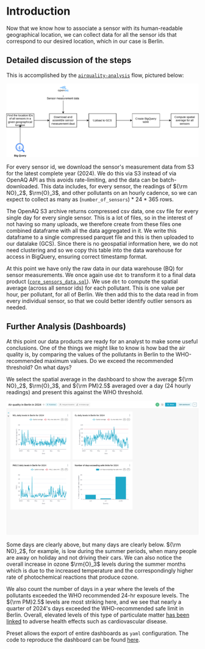 # Introduction
Now that we know how to associate a sensor with its human-readable geographical location, we can collect data for all the sensor ids that correspond to our desired location, which in our case is Berlin.

## Detailed discussion of the steps
This is accomplished by the [`airquality-analysis`](https://github.com/SergeiOssokine/airquality_capstone/blob/main/flows/dbt_location_analysis.py) flow, pictured below:

![](./images/second_deployment.svg)

For every sensor id, we download the sensor's measurement data from S3 for the latest complete year (2024). We do this via S3 instead of via OpenAQ API as this avoids rate-limiting, and the data can be batch-downloaded. This data includes, for every sensor, the readings of ${\rm NO}_2$, $\rm{O}_3$, and other pollutants on an hourly cadence, so we can expect to collect as many as (`number_of_sensors`) * 24 * 365 rows.

The OpenAQ S3 archive returns compressed csv data, one csv file for every single day for every single sensor. This is a lot of files, so in the interest of not having so many uploads, we therefore create from these files one combined dataframe with all the data aggregated in it. We write this dataframe to a single compressed parquet file and this is then uploaded to our datalake (GCS). Since there is no geospatial information here, we do not need clustering and so we copy this table into the data warehouse for access in BigQuery, ensuring correct timestamp format.

At this point we have only the raw data in our data warehouse (BQ) for sensor measurements. We once again use `dbt` to transform it to a final data product ([`core_sensors_data.sql`](https://github.com/SergeiOssokine/airquality_capstone/blob/main/dbt/airquality/models/core/core_sensors_data.sql)). We use `dbt` to compute the spatial average (across all sensor ids) for each pollutant. This is one value per hour, per pollutant, for all of Berlin. We then add this to the data read in from every individual sensor, so that we could better identify outlier sensors as needed.


## Further Analysis (Dashboards)

At this point our data products are ready for an analyst to make some useful conclusions. One of the things we might like to know is how bad the air quality is, by comparing the values of the pollutants in Berlin to the WHO-recommended maximum values. Do we exceed the recommended threshold? On what days?

We select the spatial average in the dashboard to show the average ${\rm NO}_2$, $\rm{O}_3$, and ${\rm PM}2.5$ averaged over a day (24 hourly readings) and present this against the WHO threshold.

![](./images/dashboard.png)

Some days are clearly above, but many days are clearly below. ${\rm NO}_2$, for example, is low during the summer periods, when many people are away on holiday and not driving their cars. We can also notice the overall increase in ozone $\rm{O}_3$ levels during the summer months which is due to the increased temperature and the correspondingly higher rate of photochemical reactions that produce ozone.

We also count the number of days in a year where the levels of the pollutants exceeded the WHO recommended 24-hr exposure levels. The ${\rm PM}2.5$ levels are most striking here, and we see that nearly a quarter of 2024's days exceeded the WHO-recommended safe limit in Berlin. Overall, elevated levels of this type of particulate matter [has been linked](https://ww2.arb.ca.gov/resources/inhalable-particulate-matter-and-health) to adverse health effects such as cardiovascular disease.

Preset allows the export of entire dashboards as `yaml` configuration. The code to reproduce the dashboard can be found [here](https://github.com/SergeiOssokine/airquality_capstone/tree/main/dashboard-export).
